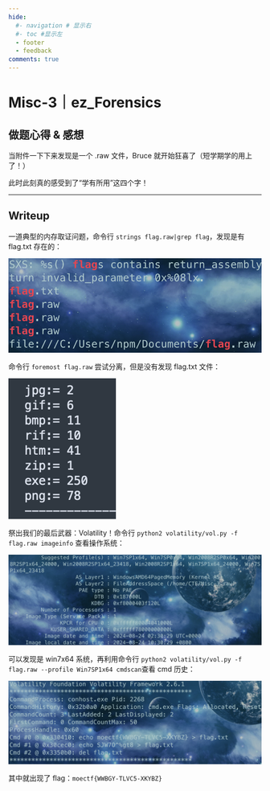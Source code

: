 ```yaml
---
hide:
  #- navigation # 显示右
  #- toc #显示左
  - footer
  - feedback
comments: true
---  
```


# Misc-3｜ez_Forensics

## 做题心得 & 感想

当附件一下下来发现是一个 .raw 文件，Bruce 就开始狂喜了（短学期学的用上了！）

此时此刻真的感受到了“学有所用”这四个字！
***
## Writeup

一道典型的内存取证问题，命令行 `strings flag.raw|grep flag`，发现是有 flag.txt 存在的：

![](../../../../assets/Pasted%20image%2020240922225941.png)

命令行 `foremost flag.raw` 尝试分离，但是没有发现 flag.txt 文件：

![](../../../../assets/Pasted%20image%2020240922234156.png)

祭出我们的最后武器：Volatility！命令行 `python2 volatility/vol.py -f flag.raw imageinfo` 查看操作系统：

![](../../../../assets/Pasted%20image%2020240922234327.png)

可以发现是 win7x64 系统，再利用命令行 `python2 volatility/vol.py -f flag.raw --profile Win7SP1x64 cmdscan`查看 cmd 历史：

![](../../../../assets/Pasted%20image%2020240922234435.png)

其中就出现了 flag：`moectf{WWBGY-TLVC5-XKYBZ}`
